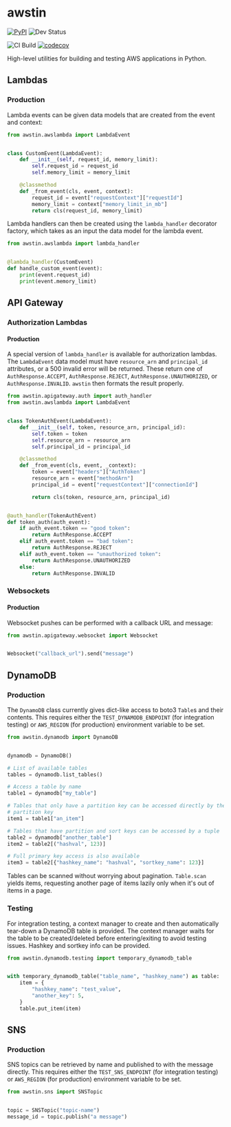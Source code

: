 # awstin

[![PyPI](https://img.shields.io/pypi/v/awstin)](https://pypi.org/project/awstin/) ![Dev Status](https://img.shields.io/pypi/status/awstin)

![CI Build](https://github.com/k2bd/awstin/workflows/CI/badge.svg) [![codecov](https://codecov.io/gh/k2bd/awstin/branch/master/graph/badge.svg)](https://codecov.io/gh/k2bd/awstin)

High-level utilities for building and testing AWS applications in Python.

## Lambdas

### Production

Lambda events can be given data models that are created from the event and context:
```python
from awstin.awslambda import LambdaEvent


class CustomEvent(LambdaEvent):
    def __init__(self, request_id, memory_limit):
        self.request_id = request_id
        self.memory_limit = memory_limit

    @classmethod
    def _from_event(cls, event, context):
        request_id = event["requestContext"]["requestId"]
        memory_limit = context["memory_limit_in_mb"]
        return cls(request_id, memory_limit)
```

Lambda handlers can then be created using the `lambda_handler` decorator factory, which takes as an input the data model for the lambda event.
```python
from awstin.awslambda import lambda_handler


@lambda_handler(CustomEvent)
def handle_custom_event(event):
    print(event.request_id)
    print(event.memory_limit)
```

## API Gateway

### Authorization Lambdas

#### Production

A special version of `lambda_handler` is available for authorization lambdas. The `LambdaEvent` data model must have `resource_arn` and `principal_id` attributes, or a 500 invalid error will be returned. These return one of `AuthResponse.ACCEPT`, `AuthResponse.REJECT`, `AuthResponse.UNAUTHORIZED`, or `AuthResponse.INVALID`. `awstin` then formats the result properly.

```python
from awstin.apigateway.auth import auth_handler
from awstin.awslambda import LambdaEvent


class TokenAuthEvent(LambdaEvent):
    def __init__(self, token, resource_arn, principal_id):
        self.token = token
        self.resource_arn = resource_arn
        self.principal_id = principal_id

    @classmethod
    def _from_event(cls, event, _context):
        token = event["headers"]["AuthToken"]
        resource_arn = event["methodArn"]
        principal_id = event["requestContext"]["connectionId"]

        return cls(token, resource_arn, principal_id)


@auth_handler(TokenAuthEvent)
def token_auth(auth_event):
    if auth_event.token == "good token":
        return AuthResponse.ACCEPT
    elif auth_event.token == "bad token":
        return AuthResponse.REJECT
    elif auth_event.token == "unauthorized token":
        return AuthResponse.UNAUTHORIZED
    else:
        return AuthResponse.INVALID
```

### Websockets

#### Production

Websocket pushes can be performed with a callback URL and message:

```python
from awstin.apigateway.websocket import Websocket


Websocket("callback_url").send("message")
```

## DynamoDB

### Production

The `DynamoDB` class currently gives dict-like access to boto3 `Table`s and their contents.
This requires either the `TEST_DYNAMODB_ENDPOINT` (for integration testing) or `AWS_REGION` (for production) environment variable to be set.

```python
from awstin.dynamodb import DynamoDB


dynamodb = DynamoDB()

# List of available tables
tables = dynamodb.list_tables()

# Access a table by name
table1 = dynamodb["my_table"]

# Tables that only have a partition key can be accessed directly by their
# partition key
item1 = table1["an_item"]

# Tables that have partition and sort keys can be accessed by a tuple
table2 = dynamodb["another_table"]
item2 = table2[("hashval", 123)]

# Full primary key access is also available
item3 = table2[{"hashkey_name": "hashval", "sortkey_name": 123}]
```

Tables can be scanned without worrying about pagination. `Table.scan`
yields items, requesting another page of items lazily only when it's out of
items in a page.


### Testing

For integration testing, a context manager to create and then automatically tear-down a DynamoDB table is provided.
The context manager waits for the table to be created/deleted before entering/exiting to avoid testing issues.
Hashkey and sortkey info can be provided.

```python
from awstin.dynamodb.testing import temporary_dynamodb_table


with temporary_dynamodb_table("table_name", "hashkey_name") as table:
    item = {
        "hashkey_name": "test_value",
        "another_key": 5,
    }
    table.put_item(item)
```


## SNS

### Production

SNS topics can be retrieved by name and published to with the message directly.
This requires either the `TEST_SNS_ENDPOINT` (for integration testing) or `AWS_REGION` (for production) environment variable to be set.

```python
from awstin.sns import SNSTopic


topic = SNSTopic("topic-name")
message_id = topic.publish("a message")
```
